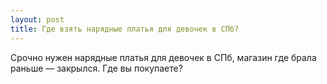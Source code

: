 ```yaml
---
layout: post 
title: Где взять нарядные платья для девочек в СПб? 
--- 
```

Срочно нужен нарядные платья для девочек в СПб, магазин где брала раньше — закрылся. Где вы покупаете?